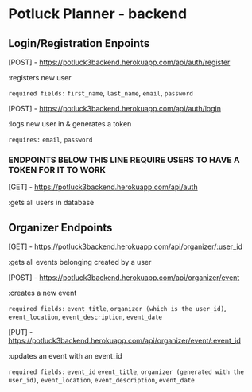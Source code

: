 # Potluck Planner - backend

## Login/Registration Enpoints

[POST] - https://potluck3backend.herokuapp.com/api/auth/register  

:registers new user

  `required fields:`
  `first_name`,
  `last_name`,
  `email`,
  `password`

[POST] - https://potluck3backend.herokuapp.com/api/auth/login  

:logs new user in & generates a token

  `requires:`
  `email`,
  `password`

### ENDPOINTS BELOW THIS LINE REQUIRE USERS TO HAVE A TOKEN FOR IT TO WORK

[GET] - https://potluck3backend.herokuapp.com/api/auth  

:gets all  users in database

## Organizer Endpoints 

[GET] - https://potluck3backend.herokuapp.com/api/organizer/:user_id  

:gets all events belonging created by a user

[POST] - https://potluck3backend.herokuapp.com/api/organizer/event 

:creates a new event

  `required fields:`
  `event_title`,
  `organizer (which is the user_id)`,
  `event_location`,
  `event_description`,
  `event_date`

[PUT] - https://potluck3backend.herokuapp.com/api/organizer/event/:event_id 

:updates an event with an event_id

  `required fields:`
  `event_id`
  `event_title`,
  `organizer (generated with the user_id)`,
  `event_location`,
  `event_description`,
  `event_date`
